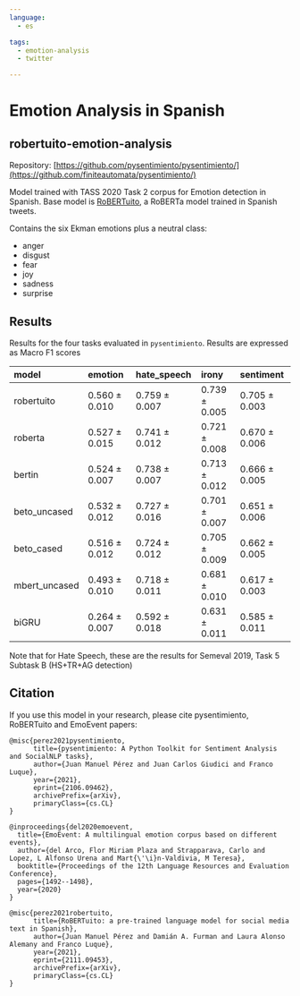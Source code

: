 ```yaml
---
language: 
  - es

tags:
  - emotion-analysis
  - twitter

---
```


# Emotion Analysis in Spanish
## robertuito-emotion-analysis

Repository: [https://github.com/pysentimiento/pysentimiento/](https://github.com/finiteautomata/pysentimiento/)



Model trained with TASS 2020 Task 2 corpus for Emotion detection in Spanish. Base model is [RoBERTuito](https://github.com/pysentimiento/robertuito), a RoBERTa model trained in Spanish tweets.

Contains the six Ekman emotions plus a neutral class:

- anger
- disgust
- fear
- joy
- sadness
- surprise


## Results

Results for the four tasks evaluated in `pysentimiento`. Results are expressed as Macro F1 scores


| model         | emotion       | hate_speech   | irony         | sentiment     |
|:--------------|:--------------|:--------------|:--------------|:--------------|
| robertuito    | 0.560 ± 0.010 | 0.759 ± 0.007 | 0.739 ± 0.005 | 0.705 ± 0.003 |
| roberta       | 0.527 ± 0.015 | 0.741 ± 0.012 | 0.721 ± 0.008 | 0.670 ± 0.006 |
| bertin        | 0.524 ± 0.007 | 0.738 ± 0.007 | 0.713 ± 0.012 | 0.666 ± 0.005 |
| beto_uncased  | 0.532 ± 0.012 | 0.727 ± 0.016 | 0.701 ± 0.007 | 0.651 ± 0.006 |
| beto_cased    | 0.516 ± 0.012 | 0.724 ± 0.012 | 0.705 ± 0.009 | 0.662 ± 0.005 |
| mbert_uncased | 0.493 ± 0.010 | 0.718 ± 0.011 | 0.681 ± 0.010 | 0.617 ± 0.003 |
| biGRU         | 0.264 ± 0.007 | 0.592 ± 0.018 | 0.631 ± 0.011 | 0.585 ± 0.011 |


Note that for Hate Speech, these are the results for Semeval 2019, Task 5 Subtask B (HS+TR+AG detection)

## Citation

If you use this model in your research, please cite pysentimiento, RoBERTuito and EmoEvent papers:

```
@misc{perez2021pysentimiento,
      title={pysentimiento: A Python Toolkit for Sentiment Analysis and SocialNLP tasks},
      author={Juan Manuel Pérez and Juan Carlos Giudici and Franco Luque},
      year={2021},
      eprint={2106.09462},
      archivePrefix={arXiv},
      primaryClass={cs.CL}
}

@inproceedings{del2020emoevent,
  title={EmoEvent: A multilingual emotion corpus based on different events},
  author={del Arco, Flor Miriam Plaza and Strapparava, Carlo and Lopez, L Alfonso Urena and Mart{\'\i}n-Valdivia, M Teresa},
  booktitle={Proceedings of the 12th Language Resources and Evaluation Conference},
  pages={1492--1498},
  year={2020}
}

@misc{perez2021robertuito,
      title={RoBERTuito: a pre-trained language model for social media text in Spanish},
      author={Juan Manuel Pérez and Damián A. Furman and Laura Alonso Alemany and Franco Luque},
      year={2021},
      eprint={2111.09453},
      archivePrefix={arXiv},
      primaryClass={cs.CL}
}
```